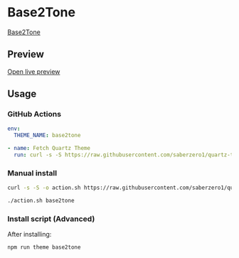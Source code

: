 # Base2Tone

[Base2Tone](#)

## Preview

[Open live preview](https://quartz-themes.github.io/base2tone/)

## Usage

### GitHub Actions

```yaml
env:
  THEME_NAME: base2tone
```

```yaml
- name: Fetch Quartz Theme
  run: curl -s -S https://raw.githubusercontent.com/saberzero1/quartz-themes/master/action.sh | bash -s -- $THEME_NAME
```

### Manual install

```bash
curl -s -S -o action.sh https://raw.githubusercontent.com/saberzero1/quartz-themes/master/action.sh

./action.sh base2tone
```

### Install script (Advanced)

After installing:

```bash
npm run theme base2tone
```
